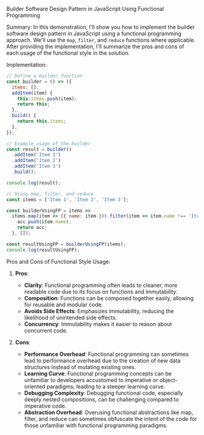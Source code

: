 Builder Software Design Pattern in JavaScript Using Functional Programming

Summary:
In this demonstration, I'll show you how to implement the builder software design pattern in JavaScript using a functional programming approach. We'll use the `map`, `filter`, and `reduce` functions where applicable. After providing the implementation, I'll summarize the pros and cons of each usage of the functional style in the solution.

Implementation:
```javascript
// Define a builder function
const builder = () => ({
  items: [],
  addItem(item) {
    this.items.push(item);
    return this;
  },
  build() {
    return this.items;
  },
});

// Example usage of the builder
const result = builder()
  .addItem('Item 1')
  .addItem('Item 2')
  .addItem('Item 3')
  .build();

console.log(result);

// Using map, filter, and reduce
const items = ['Item 1', 'Item 2', 'Item 3'];

const builderUsingFP = items =>
  items.map(item => ({ name: item })).filter(item => item.name !== 'Item 2').reduce((acc, item) => {
    acc.push(item.name);
    return acc;
  }, []);

const resultUsingFP = builderUsingFP(items);
console.log(resultUsingFP);
```

Pros and Cons of Functional Style Usage:
1. **Pros**:
   - **Clarity**: Functional programming often leads to cleaner, more readable code due to its focus on functions and immutability.
   - **Composition**: Functions can be composed together easily, allowing for reusable and modular code.
   - **Avoids Side Effects**: Emphasizes immutability, reducing the likelihood of unintended side effects.
   - **Concurrency**: Immutability makes it easier to reason about concurrent code.

2. **Cons**:
   - **Performance Overhead**: Functional programming can sometimes lead to performance overhead due to the creation of new data structures instead of mutating existing ones.
   - **Learning Curve**: Functional programming concepts can be unfamiliar to developers accustomed to imperative or object-oriented paradigms, leading to a steeper learning curve.
   - **Debugging Complexity**: Debugging functional code, especially deeply nested compositions, can be challenging compared to imperative code.
   - **Abstraction Overhead**: Overusing functional abstractions like map, filter, and reduce can sometimes obfuscate the intent of the code for those unfamiliar with functional programming paradigms.